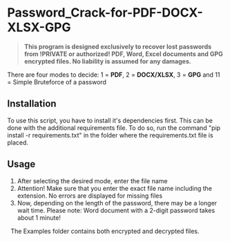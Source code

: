 # Password_Crack-for-PDF-DOCX-XLSX-GPG
>**This program is designed exclusively to recover lost passwords from !PRIVATE or authorized! PDF, Word, Excel documents and GPG encrypted files. No liability is assumed for any damages.**

There are four modes to decide: 1 = **PDF**, 2 = **DOCX/XLSX**, 3 = **GPG** and 11 = Simple Bruteforce of a password

## Installation
To use this script, you have to install it's dependencies first. This can be done with the additional requirements file.
To do so, run the command "pip install -r requirements.txt" in the folder where the requirements.txt file is placed.

## Usage
1. After selecting the desired mode, enter the file name
2. Attention! Make sure that you enter the exact file name including the extension. No errors are displayed for missing files
3. Now, depending on the length of the password, there may be a longer wait time. Please note: Word document with a 2-digit password takes about 1 minute!

&nbsp;
The Examples folder contains both encrypted and decrypted files.

